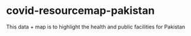 # covid-resourcemap-pakistan
This data + map is to highlight the health and public facilities for Pakistan

